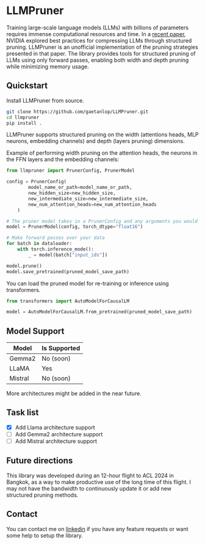 # LLMPruner

Training large-scale language models (LLMs) with billions of parameters requires immense computational resources and time. In a [recent paper](https://www.arxiv.org/pdf/2407.14679), NVIDIA explored best practices for compressing LLMs through structured pruning. LLMPruner is an unofficial implementation of the pruning strategies presented in that paper. The library provides tools for structured pruning of LLMs using only forward passes, enabling both width and depth pruning while minimizing memory usage.

## Quickstart

Install LLMPruner from source.

```bash
git clone https://github.com/gaetanlop/LLMPruner.git
cd llmpruner
pip install .
```

LLMPruner supports structured pruning on the width (attentions heads, MLP neurons, embedding channels) and depth (layers pruning) dimensions. 

Example of performing width pruning on the attention heads, the neurons in the FFN layers and the embedding channels:

```python
from llmpruner import PrunerConfig, PrunerModel

config = PrunerConfig(
        model_name_or_path=model_name_or_path,
        new_hidden_size=new_hidden_size,
        new_intermediate_size=new_intermediate_size,
        new_num_attention_heads=new_num_attention_heads
    )

# The pruner model takes in a PrunerConfig and any arguments you would have used to instantiate a transformer model with from_pretrained such as the dtype, the device and the attention implementation.
model = PrunerModel(config, torch_dtype="float16")

# Make forward passes over your data
for batch in dataloader:
    with torch.inference_mode():
        _ = model(batch["input_ids"])

model.prune()
model.save_pretrained(pruned_model_save_path)
```

You can load the pruned model for re-training or inference using transformers.

```python
from transformers import AutoModelForCausalLM

model = AutoModelForCausalLM.from_pretrained(pruned_model_save_path)
```

## Model Support

| Model   | Is Supported |
|---------|--------------|
| Gemma2  | No (soon)    |
| LLaMA   | Yes          |
| Mistral | No (soon)    |

More architectures might be added in the near future.

## Task list

- [X] Add Llama architecture support
- [ ] Add Gemma2 architecture support
- [ ] Add Mistral architecture support

## Future directions

This library was developed during an 12-hour flight to ACL 2024 in Bangkok, as a way to make productive use of the long time of this flight. I may not have the bandwidth to continuously update it or add new structured pruning methods. 

## Contact

You can contact me on [linkedin](https://www.linkedin.com/in/gaetan-lopez/) if you have any feature requests or want some help to setup the library.